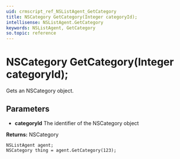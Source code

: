 ```yaml
---
uid: crmscript_ref_NSListAgent_GetCategory
title: NSCategory GetCategory(Integer categoryId);
intellisense: NSListAgent.GetCategory
keywords: NSListAgent, GetCategory
so.topic: reference
---
```


# NSCategory GetCategory(Integer categoryId);

Gets an NSCategory object.

## Parameters

* **categoryId** The identifier of the NSCategory object

**Returns:** NSCategory

```crmscript
NSListAgent agent;
NSCategory thing = agent.GetCategory(123);
```

